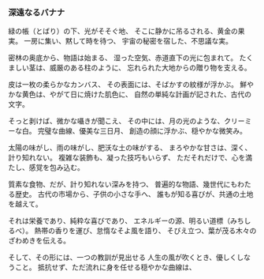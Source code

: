 ### 深遠なるバナナ

緑の帳（とばり）の下、光がそそぐ地、
そこに静かに吊るされる、黄金の果実。
一房に集い、黙して時を待つ、
宇宙の秘密を宿した、不思議な実。

密林の奥底から、物語は始まる、
湿った空気、赤道直下の光に包まれて。
たくましい茎は、威厳のある柱のように、
忘れられた大地からの贈り物を支える。

皮は一枚の柔らかなカンバス、
その表面には、そばかすの紋様が浮かぶ。
鮮やかな黄色は、やがて日に焼けた肌色に、
自然の単純な計画が記された、古代の文字。

そっと剥けば、微かな囁きが聞こえ、
その中には、月の光のような、クリーミーな白。
完璧な曲線、優美な三日月、
創造の顔に浮かぶ、穏やかな微笑み。

太陽の味がし、雨の味がし、肥沃な土の味がする、
まろやかな甘さは、深く、計り知れない。
複雑な装飾も、凝った技巧もいらず、
ただそれだけで、心を満たし、感覚を包み込む。

質素な食物、だが、計り知れない深みを持つ、
普遍的な物語、幾世代にもわたる歴史。
古代の市場から、子供の小さな手へ、
誰もが知る喜びが、共通の土地を越えて。

それは栄養であり、純粋な喜びであり、
エネルギーの源、明るい道標（みちしるべ）。
熱帯の香りを運び、怠惰なそよ風を語り、
そびえ立つ、葉が茂る木々のざわめきを伝える。

そして、その形には、一つの教訓が見出せる
人生の風が吹くとき、優しくしなうこと。
抵抗せず、ただ流れに身を任せる穏やかな曲線は、


